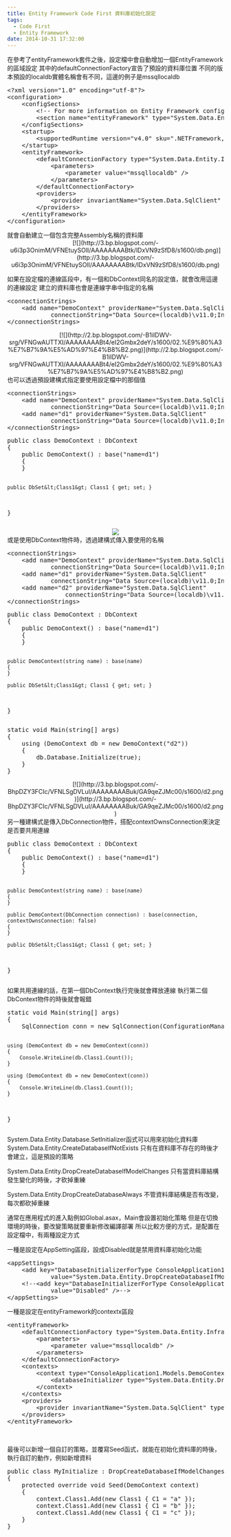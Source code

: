 ```yaml
---
title: Entity Framework Code First 資料庫初始化設定
tags:
  - Code First
  - Entity Framework
date: 2014-10-31 17:32:00
---
```


在參考了entityFramework套件之後，設定檔中會自動增加一個EntityFramework的區域設定
其中的defaultConnectionFactory宣告了預設的資料庫位置
不同的版本預設的localdb實體名稱會有不同，這邊的例子是mssqllocaldb
<div><pre class="brush:xml">&lt;?xml version="1.0" encoding="utf-8"?&gt;
&lt;configuration&gt;
    &lt;configSections&gt;
        &lt;!-- For more information on Entity Framework configuration, visit http://go.microsoft.com/fwlink/?LinkID=237468 --&gt;
        &lt;section name="entityFramework" type="System.Data.Entity.Internal.ConfigFile.EntityFrameworkSection, EntityFramework, Version=6.0.0.0, Culture=neutral, PublicKeyToken=b77a5c561934e089" requirePermission="false" /&gt;
    &lt;/configSections&gt;
    &lt;startup&gt;
        &lt;supportedRuntime version="v4.0" sku=".NETFramework,Version=v4.5" /&gt;
    &lt;/startup&gt;
    &lt;entityFramework&gt;
        &lt;defaultConnectionFactory type="System.Data.Entity.Infrastructure.LocalDbConnectionFactory, EntityFramework"&gt;
            &lt;parameters&gt;
                &lt;parameter value="mssqllocaldb" /&gt;
            &lt;/parameters&gt;
        &lt;/defaultConnectionFactory&gt;
        &lt;providers&gt;
            &lt;provider invariantName="System.Data.SqlClient" type="System.Data.Entity.SqlServer.SqlProviderServices, EntityFramework.SqlServer" /&gt;
        &lt;/providers&gt;
    &lt;/entityFramework&gt;
&lt;/configuration&gt;
</pre></div>
就會自動建立一個包含完整Assembly名稱的資料庫
<div class="separator" style="clear: both; text-align: center;"></div><div class="separator" style="clear: both; text-align: center;">[![](http://3.bp.blogspot.com/-u6i3p3OnimM/VFNEtuySOlI/AAAAAAAABtk/lDxVN9zSfD8/s1600/db.png)](http://3.bp.blogspot.com/-u6i3p3OnimM/VFNEtuySOlI/AAAAAAAABtk/lDxVN9zSfD8/s1600/db.png)</div>

如果在設定檔的連線區段中，有一個和DbContext同名的設定值，就會改用這邊的連線設定
建立的資料庫也會是連線字串中指定的名稱
<div><pre class="brush:xml">&lt;connectionStrings&gt;
    &lt;add name="DemoContext" providerName="System.Data.SqlClient"
            connectionString="Data Source=(localdb)\v11.0;Initial Catalog=Demo;Integrated Security=true;"/&gt;
&lt;/connectionStrings&gt;</pre></div><div class="separator" style="clear: both; text-align: center;"></div><div class="separator" style="clear: both; text-align: center;">[![](http://2.bp.blogspot.com/-B1iIDWV-srg/VFNGwAUTTXI/AAAAAAAABt4/eI2Gmbx2deY/s1600/02.%E9%80%A3%E7%B7%9A%E5%AD%97%E4%B8%B2.png)](http://2.bp.blogspot.com/-B1iIDWV-srg/VFNGwAUTTXI/AAAAAAAABt4/eI2Gmbx2deY/s1600/02.%E9%80%A3%E7%B7%9A%E5%AD%97%E4%B8%B2.png)</div>
也可以透過預設建構式指定要使用設定檔中的那個值
<div><pre class="brush:xml">&lt;connectionStrings&gt;
    &lt;add name="DemoContext" providerName="System.Data.SqlClient"
            connectionString="Data Source=(localdb)\v11.0;Initial Catalog=Demo;Integrated Security=true;"/&gt;
    &lt;add name="d1" providerName="System.Data.SqlClient"
            connectionString="Data Source=(localdb)\v11.0;Initial Catalog=d1;Integrated Security=true;"/&gt;
&lt;/connectionStrings&gt;
</pre></div>
<div><pre class="brush:csharp">public class DemoContext : DbContext
{
    public DemoContext() : base("name=d1")
    {
    }

    public DbSet&lt;Class1&gt; Class1 { get; set; }
}
</pre></div><div class="separator" style="clear: both; text-align: center;"></div><div class="separator" style="clear: both; text-align: center;">[![](http://1.bp.blogspot.com/-dbjwZcEhoYw/VFNJwZsdzMI/AAAAAAAABuY/Vret3Kef1e0/s1600/d1.png)](http://1.bp.blogspot.com/-dbjwZcEhoYw/VFNJwZsdzMI/AAAAAAAABuY/Vret3Kef1e0/s1600/d1.png)</div>
或是使用DbContext物件時，透過建構式傳入要使用的名稱
<div><pre class="brush:xml">&lt;connectionStrings&gt;
    &lt;add name="DemoContext" providerName="System.Data.SqlClient"
            connectionString="Data Source=(localdb)\v11.0;Initial Catalog=Demo;Integrated Security=true;"/&gt;
    &lt;add name="d1" providerName="System.Data.SqlClient"
            connectionString="Data Source=(localdb)\v11.0;Initial Catalog=d1;Integrated Security=true;"/&gt;
    &lt;add name="d2" providerName="System.Data.SqlClient"
                connectionString="Data Source=(localdb)\v11.0;Initial Catalog=d2;Integrated Security=true;"/&gt;
&lt;/connectionStrings&gt;</pre></div>
<div><pre class="brush:csharp">public class DemoContext : DbContext
{
    public DemoContext() : base("name=d1")
    {
    }

    public DemoContext(string name) : base(name)
    {
    }

    public DbSet&lt;Class1&gt; Class1 { get; set; }
}</pre></div>
<div><pre class="brush:csharp">static void Main(string[] args)
{
    using (DemoContext db = new DemoContext("d2"))
    {
        db.Database.Initialize(true);
    }
}</pre></div>
<div class="separator" style="clear: both; text-align: center;">[![](http://3.bp.blogspot.com/-BhpDZY3FCIc/VFNLSgDVLuI/AAAAAAAABuk/GA9qeZJMc00/s1600/d2.png)](http://3.bp.blogspot.com/-BhpDZY3FCIc/VFNLSgDVLuI/AAAAAAAABuk/GA9qeZJMc00/s1600/d2.png)</div>
另一種建構式是傳入DbConnection物件，搭配contextOwnsConnection來決定是否要共用連線
<div><pre class="brush:csharp">public class DemoContext : DbContext
{
    public DemoContext() : base("name=d1")
    {
    }

    public DemoContext(string name) : base(name)
    {
    }

    public DemoContext(DbConnection connection) : base(connection, contextOwnsConnection: false)
    {
    }

    public DbSet&lt;Class1&gt; Class1 { get; set; }
}
</pre></div>
如果共用連線的話，在第一個DbContext執行完後就會釋放連線
執行第二個DbContext物件的時後就會報錯
<div><pre class="brush:csharp">static void Main(string[] args)
{
    SqlConnection conn = new SqlConnection(ConfigurationManager.ConnectionStrings["d1"].ConnectionString);

    using (DemoContext db = new DemoContext(conn))
    {
        Console.WriteLine(db.Class1.Count());
    }

    using (DemoContext db = new DemoContext(conn))
    {
        Console.WriteLine(db.Class1.Count());
    }
}
</pre></div>
System.Data.Entity.Database.SetInitializer函式可以用來初始化資料庫
System.Data.Entity.CreateDatabaseIfNotExists
只有在資料庫不存在的時後才會建立，這是預設的策略

System.Data.Entity.DropCreateDatabaseIfModelChanges
只有當資料庫結構發生變化的時後，才砍掉重練

System.Data.Entity.DropCreateDatabaseAlways
不管資料庫結構是否有改變，每次都砍掉重練

通常在應用程式的進入點例如Global.asax，Main會設置初始化策略
但是在切換環境的時後，要改變策略就要重新修改編譯部署
所以比較方便的方式，是配置在設定檔中，有兩種設定方式

一種是設定在AppSetting區段，設成Disabled就是禁用資料庫初始化功能
<div><pre class="brush:csharp">&lt;appSettings&gt;
    &lt;add key="DatabaseInitializerForType ConsoleApplication1.Models.DemoContext, ConsoleApplication1"
            value="System.Data.Entity.DropCreateDatabaseIfModelChanges`1[[ConsoleApplication1.Models.DemoContext, ConsoleApplication1]], EntityFramework" /&gt;
    &lt;!--&lt;add key="DatabaseInitializerForType ConsoleApplication1.Models.DemoContext, ConsoleApplication1"
            value="Disabled" /&gt;--&gt;
&lt;/appSettings&gt;
</pre></div>
一種是設定在entityFramework的contextx區段
<div><pre class="brush:xml">&lt;entityFramework&gt;
    &lt;defaultConnectionFactory type="System.Data.Entity.Infrastructure.LocalDbConnectionFactory, EntityFramework"&gt;
        &lt;parameters&gt;
            &lt;parameter value="mssqllocaldb" /&gt;
        &lt;/parameters&gt;
    &lt;/defaultConnectionFactory&gt;
    &lt;contexts&gt;
        &lt;context type="ConsoleApplication1.Models.DemoContext, ConsoleApplication1"&gt;
            &lt;databaseInitializer type="System.Data.Entity.DropCreateDatabaseIfModelChanges`1[[ConsoleApplication1.Models.DemoContext, ConsoleApplication1]], EntityFramework" /&gt;
        &lt;/context&gt;
    &lt;/contexts&gt;
    &lt;providers&gt;
        &lt;provider invariantName="System.Data.SqlClient" type="System.Data.Entity.SqlServer.SqlProviderServices, EntityFramework.SqlServer" /&gt;
    &lt;/providers&gt;
&lt;/entityFramework&gt;<div>
</div>
</pre></div>
最後可以新增一個自訂的策略，並覆寫Seed函式，就能在初始化資料庫的時後，執行自訂的動作，例如新增資料
<div><pre class="brush:csharp">public class MyInitialize : DropCreateDatabaseIfModelChanges&lt;DemoContext&gt;
{
    protected override void Seed(DemoContext context)
    {
        context.Class1.Add(new Class1 { C1 = "a" });
        context.Class1.Add(new Class1 { C1 = "b" });
        context.Class1.Add(new Class1 { C1 = "c" });
    }
}
</pre></div>
